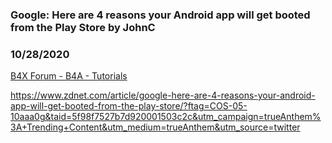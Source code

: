 ### Google: Here are 4 reasons your Android app will get booted from the Play Store by JohnC
### 10/28/2020
[B4X Forum - B4A - Tutorials](https://www.b4x.com/android/forum/threads/123941/)

<https://www.zdnet.com/article/google-here-are-4-reasons-your-android-app-will-get-booted-from-the-play-store/?ftag=COS-05-10aaa0g&taid=5f98f7527b7d920001503c2c&utm_campaign=trueAnthem%3A+Trending+Content&utm_medium=trueAnthem&utm_source=twitter>